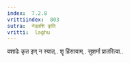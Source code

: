 ```yaml
---
index:  7.2.8
vrittiindex:  803
sutra:  नेड्वशि कृति
vritti:  laghu 
---
```


वशादेः कृत इण् न स्यात्.. शॄ हिंसायाम्.. सुशर्मा प्रातरित्वा..

